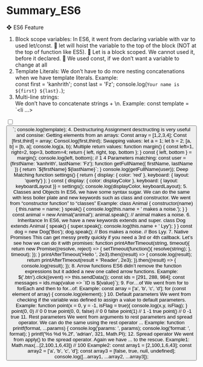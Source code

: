 # Summary_ES6
❖ ES6 Feature  
1. Block scope variables:
In ES6, it went from declaring variable with var to used let/const. 
 let will hoist the variable to the top of the block (NOT at the top of function like ES5).
 Let is a block scoped. We cannot used it, before it declared. 
 We used const, if we don’t want a variable to change at all
2. Template Literals: We don’t have to do more nesting concatenations when we have template literals.
Example:     
  const first = 'kanhrith';
  const last = 'Fz';
  console.log(`Your name is ${first} ${last}.`); 
3.   Multi-line strings:  
We don’t have to concatenate strings + \n. 
Example: 
  const template = `<li …>
  <div class="view">
  <input class="toggle" type="checkbox" [checked]="… ">
  <label></label>
  <button class="submit></button></div>
  <input class="edit" value="">
  </li>`; console.log(template);
4. Destructuring Assignment 
desctructing is very useful and consise:
Getting elements from an arrays: 
  Const  array = [1,2,3,4]; 
  Const [first,third] = array; 
  Consol.log(first,third); 
Swapping values: 
  let a = 1;
  let b = 2; 
  [a, b] = [b, a]; 
  console.log(a, b); 
Multiple return values:
  function margin() {
  const left=1, right=2, top=3, bottom=4;
  return { left, right, top, bottom };
  } 
  const { left, bottom } = margin();
  console.log(left, bottom); // 1 4 
Parameters matching:
  const user = {firstName: 'kanhrith', lastName: 'Fz'}; 
  function getFullName({ firstName, lastName }) {
  return `${firstName} ${lastName}`;
  }
  console.log(getFullName(user)); 
Deep Matching 
  function settings() {
  return { 
  display: { color: 'red' }, keyboard: { layout: 'querty'} };
  }
  const { display: { color: displayColor }, keyboard: { layout: keyboardLayout }} = settings();
  console.log(displayColor, keyboardLayout);
5. Classes and Objects
In ES6, we have some syntax sugar. We can do the same with less boiler plate and new keywords such as class and constructor. 
We went from “constructor function” to “classes” 
Example: 
  class Animal {   constructor(name) 
  { this.name = name; }
  speak() { console.log(this.name + ' makes a noise.'); }
  }
  const animal = new Animal('animal'); animal.speak(); // animal makes a noise. 
6. Inheritance  
In ES6, we have a new keywords extends and super. 
  class Dog extends Animal {   
  speak() 
  {   super.speak();   
      console.log(this.name + ' Lyy');   }
  } 
  const dog = new Dog('Bos');
  dog.speak(); // Bos makes a noise. // Bos Lyy.
7. Native Promises  
This can get messy pretty quickly if you need a 3rd or 4th callback. Let’s see how we can do it with promises:
function printAfterTimeout(string, timeout){ 
  return new Promise((resolve, reject) => {
  setTimeout(function(){
  resolve(string); }, timeout);
  });
  }
  printAfterTimeout('Hello ', 2e3).then((result) => {
  console.log(result); 
  return printAfterTimeout(result + 'Reader', 2e3); }).then((result) => {
  console.log(result); }); 
8. Arrow functions
ES6 didn’t remove the function expressions but it added a new one called arrow functions. 
Example:
  $('.btn').click((event) =>  this.sendData()); 
  const ids = [291, 288, 984]; 
  const messages = ids.map(value => `ID is ${value}`);
9. For…of 
We went from for to forEach and then to for...of: 
Example:
  const array = ['a', 'b', 'c', 'd'];
  for (const element of array) {
  console.log(element);
  }
10.  Default parameters
We went from checking if the variable was defined to assign a value to default parameters. 
Example: 
  function point(x = 0, y = -1, isFlag = true){  
  console.log(x,y, isFlag);
  }
  point(0, 0) // 0 0 true 
  point(0, 0, false) // 0 0 false 
  point(1) // 1 -1 true point() // 0 -1 true 
11. Rest parameters
We went from arguments to rest parameters and spread operator. We can do the same using the rest operator ... 
Example:
  function printf(format, ...params) { 
  console.log('params: ', params);
  console.log('format: ', format); 
  } 
  printf('%s %d %.2f', 'adrian', 321, Math.PI); 
12. Spread operator
We went from apply() to the spread operator. Again we have ... to the rescue.
Example1:   
  Math.max(...[2,100,1,6,43]) // 100
Example2:
  const array1 = [2,100,1,6,43];
  const array2 = ['a', 'b', 'c', 'd'];
  const array3 = [false, true, null, undefined];
  console.log([...array1, ...array2, ...array3]); 
